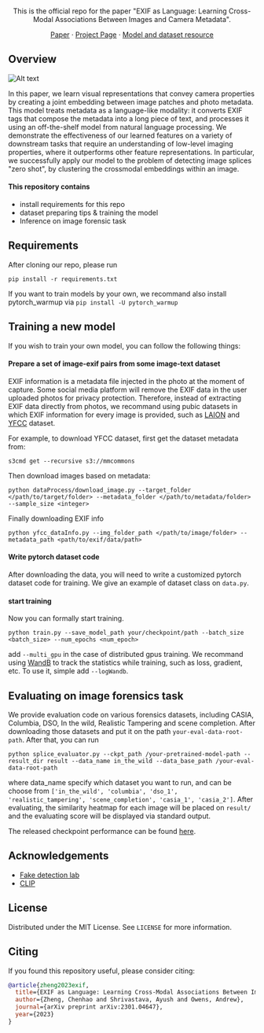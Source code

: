 <br />
<p align="center">
  <h54align="center">This is the official repo for the paper "EXIF as Language: Learning Cross-Modal Associations Between Images and Camera Metadata".</h4>

  <p align="center">  
    <a href="https://arxiv.org/abs/2301.04647">Paper</a>
    ·
    <a href="https://hellomuffin.github.io/exif-as-language/">Project Page</a>
    ·
    <a href="https://drive.google.com/drive/folders/1V9g3I2SoQtjAUz71hZeMutqoGpUiPl3u?usp=sharing">Model and dataset resource</a>
  </p>
</p>


<!-- ABOUT THE PROJECT -->
## Overview
![Alt text](Images/firstpage_v3.png?raw=true "Title")

In this paper, we learn visual representations that convey camera properties by creating a joint embedding between image patches and photo metadata. This model treats metadata as a language-like modality: it converts EXIF tags that compose the metadata into a long piece of text, and processes it using an off-the-shelf model from natural language processing. We demonstrate the effectiveness of our learned features on a variety of downstream tasks that require an understanding of low-level imaging properties, where it outperforms other feature representations. In particular, we successfully apply our model to the problem of detecting image splices "zero shot", by clustering the crossmodal embeddings within an image.


#### This repository contains
* install requirements for this repo
* dataset preparing tips & training the model
* Inference on image forensic task

## Requirements
After cloning our repo, please run

`pip install -r requirements.txt`

If you want to train models by your own, we recommand also install pytorch_warmup via `pip install -U pytorch_warmup`



## Training a new model
If you wish to train your own model,  you can follow the following things:

#### Prepare a set of image-exif pairs from some image-text dataset
EXIF information is a metadata file injected in the photo at the moment of capture. Some social media platform will remove the EXIF data in the user uploaded photos for privacy protection. Therefore, instead of extracting EXIF data directly from photos, we recommand using pubic datasets in which EXIF information for every image is provided, such as  [LAION](https://laion.ai/blog/laion-400-open-dataset/) and [YFCC](https://paperswithcode.com/dataset/yfcc100m) dataset.

For example, to download YFCC dataset, first get the dataset metadata from:

`s3cmd get --recursive s3://mmcommons `

Then download images based on metadata:

`python dataProcess/download_image.py --target_folder </path/to/target/folder> --metadata_folder </path/to/metadata/folder> --sample_size <integer>`

Finally downloading EXIF info 

`python yfcc_dataInfo.py --img_folder_path </path/to/image/folder> --metadata_path <path/to/exif/data/path>`



#### Write pytorch dataset code
After downloading the data, you will need to write a customized pytorch dataset code for training. We give an example of dataset class on `data.py`.

#### start training
Now you can formally start training. 


`python train.py --save_model_path your/checkpoint/path --batch_size <batch_size> --num_epochs <num_epoch>`


add `--multi_gpu` in the case of distributed gpus training. We recommand using [WandB](https://wandb.ai/site) to track the statistics while training, such as loss, gradient, etc. To use it, simple add `--logWandb`.


## Evaluating on image forensics task
We provide evaluation code on various forensics datasets, including CASIA, Columbia, DSO, In the wild, Realistic Tampering and scene completion. After downloading those datasets and put it on the path `your-eval-data-root-path`. After that, you can run

`python splice_evaluator.py --ckpt_path /your-pretrained-model-path --result_dir result --data_name in_the_wild --data_base_path /your-eval-data-root-path`

where data_name specify which dataset you want to run, and can be choose from `['in_the_wild', 'columbia', 'dso_1', 'realistic_tampering', 'scene_completion', 'casia_1', 'casia_2']`. After evaluating, the similarity heatmap for each image will be placed on `result/` and the evaluating score will be displayed via standard output.

The released checkpoint performance can be found [here](eval/pf.md).


<!-- ACKNOWLEDGEMENTS -->
## Acknowledgements
* [Fake detection lab](https://github.com/yizhe-ang/fake-detection-lab)
* [CLIP](https://openai.com/blog/clip/)

<!-- LICENSE -->
## License
Distributed under the MIT License. See `LICENSE` for more information.

<!-- CITATION -->
## Citing
If you found this repository useful, please consider citing:

```bibtex
@article{zheng2023exif,
  title={EXIF as Language: Learning Cross-Modal Associations Between Images and Camera Metadata},
  author={Zheng, Chenhao and Shrivastava, Ayush and Owens, Andrew},
  journal={arXiv preprint arXiv:2301.04647},
  year={2023}
}
```
